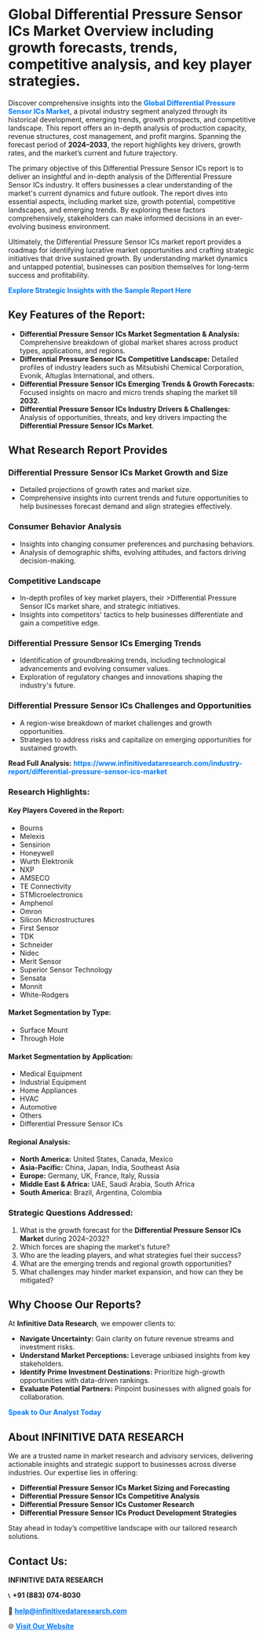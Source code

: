 <h1>Global Differential Pressure Sensor ICs Market Overview including growth forecasts, trends, competitive analysis, and key player strategies.</h1>
<p>
Discover comprehensive insights into the 
<a href="https://www.infinitivedataresearch.com/industry-report/differential-pressure-sensor-ics-market" rel="dofollow" style="color: #007BFF; text-decoration: none;"><strong>Global Differential Pressure Sensor ICs Market</strong></a>, a pivotal industry segment analyzed through its historical development, emerging trends, growth prospects, and competitive landscape. This report offers an in-depth analysis of production capacity, revenue structures, cost management, and profit margins. Spanning the forecast period of <strong>2024–2033</strong>, the report highlights key drivers, growth rates, and the market’s current and future trajectory.
</p>
<p>
The primary objective of this Differential Pressure Sensor ICs report is to deliver an insightful and in-depth analysis of the Differential Pressure Sensor ICs industry. It offers businesses a clear understanding of the market's current dynamics and future outlook. The report dives into essential aspects, including market size, growth potential, competitive landscapes, and emerging trends. By exploring these factors comprehensively, stakeholders can make informed decisions in an ever-evolving business environment.
</p>
<p>
Ultimately, the Differential Pressure Sensor ICs market report provides a roadmap for identifying lucrative market opportunities and crafting strategic initiatives that drive sustained growth. By understanding market dynamics and untapped potential, businesses can position themselves for long-term success and profitability.
</p>
<p>
<a href="https://www.infinitivedataresearch.com/request-sample/reportId=102373" style="color: #007BFF; text-decoration: none;"><strong>Explore Strategic Insights with the Sample Report Here</strong></a>
</p>

<h2>Key Features of the Report:</h2>
<ul>
<li><strong>Differential Pressure Sensor ICs Market Segmentation & Analysis:</strong> Comprehensive breakdown of global market shares across product types, applications, and regions.</li>
<li><strong>Differential Pressure Sensor ICs Competitive Landscape:</strong> Detailed profiles of industry leaders such as Mitsubishi Chemical Corporation, Evonik, Altuglas International, and others.</li>
<li><strong>Differential Pressure Sensor ICs Emerging Trends & Growth Forecasts:</strong> Focused insights on macro and micro trends shaping the market till <strong>2032</strong>.</li>
<li><strong>Differential Pressure Sensor ICs Industry Drivers & Challenges:</strong> Analysis of opportunities, threats, and key drivers impacting the <strong>Differential Pressure Sensor ICs Market</strong>.</li>
</ul>

<h2>What Research Report Provides</h2>
<h3>Differential Pressure Sensor ICs Market Growth and Size</h3>
<ul>
<li>Detailed projections of growth rates and market size.</li>
<li>Comprehensive insights into current trends and future opportunities to help businesses forecast demand and align strategies effectively.</li>
</ul>

<h3>Consumer Behavior Analysis</h3>
<ul>
<li>Insights into changing consumer preferences and purchasing behaviors.</li>
<li>Analysis of demographic shifts, evolving attitudes, and factors driving decision-making.</li>
</ul>

<h3>Competitive Landscape</h3>
<ul>
<li>In-depth profiles of key market players, their >Differential Pressure Sensor ICs market share, and strategic initiatives.</li>
<li>Insights into competitors' tactics to help businesses differentiate and gain a competitive edge.</li>
</ul>

<h3>Differential Pressure Sensor ICs Emerging Trends</h3>
<ul>
<li>Identification of groundbreaking trends, including technological advancements and evolving consumer values.</li>
<li>Exploration of regulatory changes and innovations shaping the industry's future.</li>
</ul>

<h3>Differential Pressure Sensor ICs Challenges and Opportunities</h3>
<ul>
<li>A region-wise breakdown of market challenges and growth opportunities.</li>
<li>Strategies to address risks and capitalize on emerging opportunities for sustained growth.</li>
</ul>
<p><strong>Read Full Analysis:</strong> <a href="https://www.infinitivedataresearch.com/industry-report/differential-pressure-sensor-ics-market" rel="dofollow" style="color: #007BFF; text-decoration: none;"><strong>https://www.infinitivedataresearch.com/industry-report/differential-pressure-sensor-ics-market</strong></a></p>
<h3>Research Highlights:</h3>
<h4>Key Players Covered in the Report:</h4>
<ul><li>Bourns</li><li>Melexis</li><li>Sensirion</li><li>Honeywell</li><li>Wurth Elektronik</li><li>NXP</li><li>AMSECO</li><li>TE Connectivity</li><li>STMicroelectronics</li><li>Amphenol</li><li>Omron</li><li>Silicon Microstructures</li><li>First Sensor</li><li>TDK</li><li>Schneider</li><li>Nidec</li><li>Merit Sensor</li><li>Superior Sensor Technology</li><li>Sensata</li><li>Monnit</li><li>White-Rodgers</li></ul>
<h4>Market Segmentation by Type:</h4>
<ul><li>Surface Mount</li><li>Through Hole</li></ul>
<h4>Market Segmentation by Application:</h4>
<ul><li>Medical Equipment</li><li>Industrial Equipment</li><li>Home Appliances</li><li>HVAC</li><li>Automotive</li><li>Others</li><li>Differential Pressure Sensor ICs</li></ul>

<h4>Regional Analysis:</h4>
<ul>
<li><strong>North America:</strong> United States, Canada, Mexico</li>
<li><strong>Asia-Pacific:</strong> China, Japan, India, Southeast Asia</li>
<li><strong>Europe:</strong> Germany, UK, France, Italy, Russia</li>
<li><strong>Middle East & Africa:</strong> UAE, Saudi Arabia, South Africa</li>
<li><strong>South America:</strong> Brazil, Argentina, Colombia</li>
</ul>

<h3>Strategic Questions Addressed:</h3>
<ol>
<li>What is the growth forecast for the <strong>Differential Pressure Sensor ICs Market</strong> during 2024–2032?</li>
<li>Which forces are shaping the market's future?</li>
<li>Who are the leading players, and what strategies fuel their success?</li>
<li>What are the emerging trends and regional growth opportunities?</li>
<li>What challenges may hinder market expansion, and how can they be mitigated?</li>
</ol>

<h2>Why Choose Our Reports?</h2>
<p>At <strong>Infinitive Data Research</strong>, we empower clients to:</p>
<ul>
<li><strong>Navigate Uncertainty:</strong> Gain clarity on future revenue streams and investment risks.</li>
<li><strong>Understand Market Perceptions:</strong> Leverage unbiased insights from key stakeholders.</li>
<li><strong>Identify Prime Investment Destinations:</strong> Prioritize high-growth opportunities with data-driven rankings.</li>
<li><strong>Evaluate Potential Partners:</strong> Pinpoint businesses with aligned goals for collaboration.</li>
</ul>
<p><a href="https://www.infinitivedataresearch.com/industry-report/differential-pressure-sensor-ics-market" rel="dofollow" style="color: #007BFF; text-decoration: none;"><strong>Speak to Our Analyst Today</strong></a></p>

<h2>About INFINITIVE DATA RESEARCH</h2>
<p>We are a trusted name in market research and advisory services, delivering actionable insights and strategic support to businesses across diverse industries. Our expertise lies in offering:</p>
<ul>
<li><strong>Differential Pressure Sensor ICs Market Sizing and Forecasting</strong></li>
<li><strong>Differential Pressure Sensor ICs Competitive Analysis</strong></li>
<li><strong>Differential Pressure Sensor ICs Customer Research</strong></li>
<li><strong>Differential Pressure Sensor ICs Product Development Strategies</strong></li>
</ul>
<p>Stay ahead in today’s competitive landscape with our tailored research solutions.</p>

<h2>Contact Us:</h2>
<p><strong>INFINITIVE DATA RESEARCH</strong></p>
<p>📞 <strong>+91 (883) 074-8030</strong></p>
<p>📧 <strong><a href="mailto:help@infinitivedataresearch.com" style="color: #007BFF;">help@infinitivedataresearch.com</a></strong></p>
<p>🌐 <strong><a href="https://www.infinitivedataresearch.com" rel="dofollow" style="color: #007BFF;">Visit Our Website</a></strong></p>